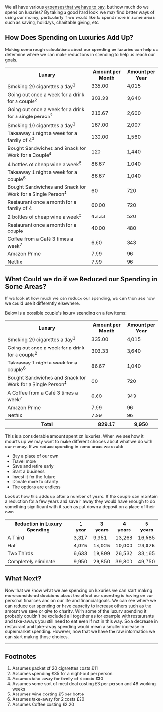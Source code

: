 We all have various [expenses that we have to pay](/articles/how-to-identify-essential-expenses/), but how much do we spend on luxuries?  By taking a good hard look, we may find better ways of using our money, particularly if we would like to spend more in some areas such as saving, holidays, charitable giving, etc.

## How Does Spending on Luxuries Add Up?
Making some rough calculations about our spending on luxuries can help us determine where we can make reductions in spending to help us reach our goals.

<table class="table table-bordered hand-written">
  <tr><th>Luxury</th><th class="text-right">Amount per Month</th><th class="text-right">Amount per Year</th></tr>
  <tr><td>Smoking 20 cigarettes a day<sup>1</sup></td><td class="text-right">335.00</td><td class="text-right">4,015</td</tr>
  <tr><td>Going out once a week for a drink for a couple<sup>2</sup></td><td class="text-right">303.33</td><td class="text-right">3,640</td></tr>
  <tr><td>Going out once a week for a drink for a single person<sup>2</sup></td><td class="text-right">216.67</td><td class="text-right">2,600</td></tr>
  <tr><td>Smoking 10 cigarettes a day<sup>1</sup></td><td class="text-right">167.00</td><td class="text-right">2,007</td</tr>
  <tr><td>Takeaway 1 night a week for a family of 4<sup>3</sup></td><td class="text-right">130.00</td><td class="text-right">1,560</td</tr>
  <tr><td>Bought Sandwiches and Snack for Work for a Couple<sup>4</sup></td><td class="text-right">120</td><td class="text-right">1,440</td></tr>
  <tr><td>4 bottles of cheap wine a week<sup>5</sup></td><td class="text-right">86.67</td><td class="text-right">1,040</td></tr>
  <tr><td>Takeaway 1 night a week for a couple<sup>6</sup></td><td class="text-right">86.67</td><td class="text-right">1,040</td</tr>
  <tr><td>Bought Sandwiches and Snack for Work for a Single Person<sup>4</sup></td><td class="text-right">60</td><td class="text-right">720</td></tr>
  <tr><td>Restaurant once  a month for a family of 4</td><td class="text-right">60.00</td><td class="text-right">720</td</tr>
  <tr><td>2 bottles of cheap wine a week<sup>5</sup></td><td class="text-right">43.33</td><td class="text-right">520</td></tr>
  <tr><td>Restaurant once  a month for a couple</td><td class="text-right">40.00</td><td class="text-right">480</td</tr>
  <tr><td>Coffee from a Caf&eacute; 3 times a week<sup>7</sup></td><td class="text-right">6.60</td><td class="text-right">343</td></tr>
  <tr><td>Amazon Prime</td><td class="text-right">7.99</td><td class="text-right">96</td></tr>
  <tr><td>Netflix</td><td class="text-right">7.99</td><td class="text-right">96</td></tr>
</table>

## What Could we do if we Reduced our Spending in Some Areas?

If we look at how much we can reduce our spending, we can then see how we could use it differently elsewhere.

Below is a possible couple's luxury spending on a few items:

<table class="table table-bordered hand-written">
  <tr><th>Luxury</th><th class="text-right">Amount per Month</th><th class="text-right">Amount per Year</th></tr>
  <tr><td>Smoking 20 cigarettes a day<sup>1</sup></td><td class="text-right">335.00</td><td class="text-right">4,015</td</tr>
  <tr><td>Going out once a week for a drink for a couple<sup>2</sup></td><td class="text-right">303.33</td><td class="text-right">3,640</td></tr>
  <tr><td>Takeaway 1 night a week for a couple<sup>6</sup></td><td class="text-right">86.67</td><td class="text-right">1,040</td</tr>
  <tr><td>Bought Sandwiches and Snack for Work for a Single Person<sup>4</sup></td><td class="text-right">60</td><td class="text-right">720</td></tr>
  <tr><td>A Coffee from a Caf&eacute; 3 times a week<sup>7</sup></td><td class="text-right">6.60</td><td class="text-right">343</td></tr>
  <tr><td>Amazon Prime</td><td class="text-right">7.99</td><td class="text-right">96</td></tr>
  <tr><td>Netflix</td><td class="text-right">7.99</td><td class="text-right">96</td></tr>
  <tr><th>Total</th><th class="text-right">829.17</th><th class="text-right">9,950</th></tr>
</table>

This is a considerable amount spent on luxuries.  When we see how it mounts up we may want to make different choices about what we do with our money.  If we reduce spending in some areas we could:

* Buy a place of our own
* Travel more
* Save and retire early
* Start a business
* Invest it for the future
* Donate more to charity
* The options are endless

Look at how this adds up after a number of years. If the couple can maintain a reduction for a few years and save it away they would have enough to do something significant with it such as put down a deposit on a place of their own.

<table class="table table-bordered hand-written">
  <tr><th>Reduction in Luxury Spending</th><th class="text-right">1 year</th><th class="text-right">3 years</th><th class="text-right">4 years</th><th class="text-right">5 years</th></tr>
  <tr><td>A Third</td><td class="text-right">3,317</td><td class="text-right">9,951</td><td class="text-right">13,268</td><td class="text-right">16,585</td></tr>
  <tr><td>Half</td><td class="text-right">4,975</td><td class="text-right">14,925</td><td class="text-right">19,900</td><td class="text-right">24,875</td></tr>
  <tr><td>Two Thirds</td><td class="text-right">6,633</td><td class="text-right">19,899</td><td class="text-right">26,532</td><td class="text-right">33,165</td></tr>
  <tr><td>Completely eliminate</td><td class="text-right">9,950</td><td class="text-right">29,850</td><td class="text-right">39,800</td><td class="text-right">49,750</td></tr>
</table>

## What Next?
Now that we know what we are spending on luxuries we can start making more considered decisions about the effect our spending is having on our personal finances and on our life and financial goals. We can see where we can reduce our spending or have capacity to increase others such as the amount we save or give to charity. With some of the luxury spending it probably couldn't be excluded all together as for example with restaurants and take-aways you still need to eat even if not in this way. So a decrease in restaurant and take-away spending would mean a smaller increase in supermarket spending. However, now that we have the raw information we can start making those choices.
<hr />

## Footnotes
1. Assumes packet of 20 cigarettes costs £11
2. Assumes spending £35 for a night-out per person
3. Assumes take-away for family of 4 costs £30
4. Assumes some sort of meal deal costing £3 per person and 48 working weeks
5. Assumes wine costing £5 per bottle
6. Assumes take-away for 2 costs £20
7. Assumes Coffee costing £2.20
